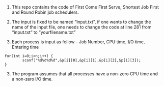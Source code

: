 1. This repo contains the code of First Come First Serve, Shortest Job First and Round Robin job schedulers.

2. The input is fixed to be named “input.txt”, if one wants to change the name of the input file, one needs to change the code at line 281 from “input.txt” to “yourfilename.txt”

4. Each process is input as follow - Job Number, CPU time, I/O time, Entering time
```
for(int i=0;i<n;i++) {
        scanf("%d%d%d%d",&p[i][0],&p[i][1],&p[i][2],&p[i][3]);
}
```
3. The program assumes that all processes have a non-zero CPU time and a non-zero I/O time.
